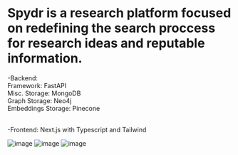  # Spydr is a research platform focused on redefining the search proccess for research ideas and reputable information.
-Backend: <br>
     Framework: FastAPI<br>
     Misc. Storage: MongoDB<br>
     Graph Storage: Neo4j<br>
     Embeddings Storage: Pinecone<br><br>
     
-Frontend: Next.js with Typescript and Tailwind

![image](https://github.com/user-attachments/assets/6d385351-0c9d-46bc-a3db-02d6d85f6d7f)
![image](https://github.com/user-attachments/assets/cac2cfb7-58fd-4cb2-818c-992dee48be85)
![image](https://github.com/user-attachments/assets/970d6fa5-3f37-4715-a334-1f200761ec29)


